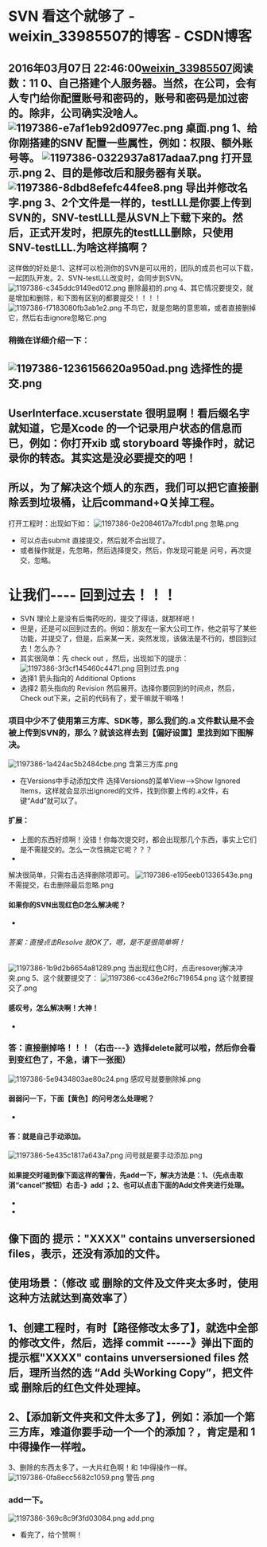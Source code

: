 # SVN 看这个就够了 - weixin_33985507的博客 - CSDN博客
2016年03月07日 22:46:00[weixin_33985507](https://me.csdn.net/weixin_33985507)阅读数：11
0、自己搭建个人服务器。当然，在公司，会有人专门给你配置账号和密码的，账号和密码是加过密的。除非，公司确实没啥人。
![1197386-e7af1eb92d0977ec.png](https://upload-images.jianshu.io/upload_images/1197386-e7af1eb92d0977ec.png)
桌面.png
1、给你刚搭建的SNV 配置一些属性，例如：权限、额外账号等。
![1197386-0322937a817adaa7.png](https://upload-images.jianshu.io/upload_images/1197386-0322937a817adaa7.png)
打开显示.png
2、目的是修改后和服务器有关联。
![1197386-8dbd8efefc44fee8.png](https://upload-images.jianshu.io/upload_images/1197386-8dbd8efefc44fee8.png)
导出并修改名字.png
3、2个文件是一样的，testLLL是你要上传到SVN的，SNV-testLLL是从SVN上下载下来的。然后，正式开发时，把原先的testLLL删除，只使用SNV-testLLL.为啥这样搞啊？
- 
这样做的好处是:1、这样可以检测你的SVN是可以用的，团队的成员也可以下载，一起团队开发。2、SVN-testLLL改变时，会同步到SVN。
![1197386-c345ddc9149ed012.png](https://upload-images.jianshu.io/upload_images/1197386-c345ddc9149ed012.png)
删除最初的.png
4、其它情况要提交，就是增加和删除，和下图有区别的都要提交！！！！
![1197386-f7183080fb3ab1e2.png](https://upload-images.jianshu.io/upload_images/1197386-f7183080fb3ab1e2.png)
不鸟它，就是忽略的意思嘛，或者直接删掉它，然后右击ignore忽略它.png
### 稍微在详细介绍一下：
![1197386-1236156620a950ad.png](https://upload-images.jianshu.io/upload_images/1197386-1236156620a950ad.png)
选择性的提交.png
- 
UserInterface.xcuserstate 很明显啊！看后缀名字就知道，它是Xcode 的一个记录用户状态的信息而已，例如：你打开xib 或 storyboard 等操作时，就记录你的转态。其实这是没必要提交的吧！
- 
所以，为了解决这个烦人的东西，我们可以把它直接删除丢到垃圾桶，让后command+Q关掉工程。
- 
打开工程时：出现如下如：
![1197386-0e2084617a7fcdb1.png](https://upload-images.jianshu.io/upload_images/1197386-0e2084617a7fcdb1.png)
忽略.png
- 可以点击submit 直接提交，然后就不会出现了。
- 或者操作就是，先忽略，然后选择提交，然后，你发现可能是 问号，再次提交，忽略。
# 让我们---- 回到过去！！！
- SVN 理论上是没有后悔药吃的，提交了得话，就那样吧！
- 但是，还是可以回到过去的。例如：朋友在一家大公司工作，他之前写了某些功能，并提交了，但是，后来某一天，突然发现，该做法是不行的，想回到过去！怎么办？
- 其实很简单：先 check out ，然后，出现如下的提示：
![1197386-3f3cf145460c4471.png](https://upload-images.jianshu.io/upload_images/1197386-3f3cf145460c4471.png)
回到过去.png
- 选择1 箭头指向的 Additional Options
- 选择2 箭头指向的 Revision 然后展开。选择你要回到的时间点，然后，Check out下来，之前的代码有了，爱干嘛就干嘛咯！
### 项目中少不了使用第三方库、SDK等，那么我们的.a 文件默认是不会被上传到SVN的，那么？就该这样去到【偏好设置】里找到如下图解决。
![1197386-1a424ac5b2484cbe.png](https://upload-images.jianshu.io/upload_images/1197386-1a424ac5b2484cbe.png)
含第三方库.png
- 在Versions中手动添加文件
选择Versions的菜单View-->Show Ignored Items，这样就会显示出ignored的文件，找到你要上传的.a文件，右键“Add”就可以了。
#### 扩展：
- 上图的东西好烦啊！没错！你每次提交时，都会出现那几个东西，事实上它们是不需提交的。怎么一次性搞定它呢？？？
- 
解决很简单，只需右击选择删除项即可。
![1197386-e195eeb01336543e.png](https://upload-images.jianshu.io/upload_images/1197386-e195eeb01336543e.png)
不需提交，右击删除最后忽略.png
#### 如果你的SVN出现红色D怎么解决呢？
- 
###### 答案：*直接点击Resolve 就OK了，嗯，是不是很简单啊！*
![1197386-1b9d2b6654a81289.png](https://upload-images.jianshu.io/upload_images/1197386-1b9d2b6654a81289.png)
当出现红色C时，点击resoverj解决冲突.png
5、这个就要提交了：
![1197386-cc436e2f6c719654.png](https://upload-images.jianshu.io/upload_images/1197386-cc436e2f6c719654.png)
这个就要提交了.png
#### 感叹号，怎么解决啊！大神！
- 
### 答：直接删掉咯！！！（右击---》选择delete就可以啦，然后你会看到变红色了，不急，请下一张图）
![1197386-5e9434803ae80c24.png](https://upload-images.jianshu.io/upload_images/1197386-5e9434803ae80c24.png)
感叹号就要删除掉.png
#### 弱弱问一下，下面【黄色】的问号怎么处理呢？
- 
#### 答：就是自己手动添加。
![1197386-5e435c1817a643a7.png](https://upload-images.jianshu.io/upload_images/1197386-5e435c1817a643a7.png)
问号就是要手动添加.png
#### 如果提交时碰到像下面这样的警告，先add一下，解决方法是：1、（先点击取消“cancel”按钮）右击-》add ；2、也可以点击下面的Add文件夹进行处理。
- 
- 
像下面的 提示："XXXX" contains unversersioned files，表示，还没有添加的文件。
- 
使用场景：（修改 或 删除的文件及文件夹太多时，使用这种方法就达到高效率了）
- 
1、创建工程时，有时【路径修改太多了】，就选中全部的修改文件，然后，选择 commit -----》弹出下面的提示框"XXXX" contains unversersioned files 然后，理所当然的选 “Add 头Working Copy”，把文件或 删除后的红色文件处理掉。
- 
2、【添加新文件夹和文件太多了】，例如：添加一个第三方库，难道你要手动一个一个的添加？，肯定是和 1 中得操作一样啦。
- 
3、删除的东西太多了，一大片红色啊！和 1中得操作一样。
![1197386-0fa8ecc5682c1059.png](https://upload-images.jianshu.io/upload_images/1197386-0fa8ecc5682c1059.png)
警告.png
### add一下。
![1197386-369c8c9f3fd03084.png](https://upload-images.jianshu.io/upload_images/1197386-369c8c9f3fd03084.png)
add.png
- 看完了，给个赞啊！

